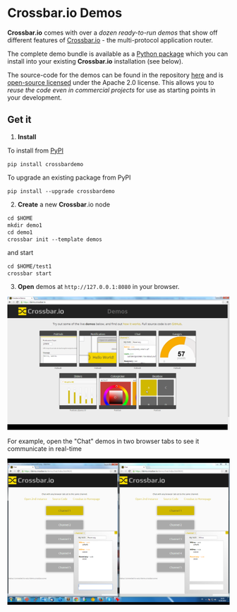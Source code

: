 # Crossbar.io Demos

**Crossbar.io** comes with over a *dozen ready-to-run demos* that show off different features of [Crossbar.io](http://crossbar.io/) - the multi-protocol application router.

The complete demo bundle is available as a [Python package](https://pypi.python.org/pypi/crossbardemo) which you can install into your existing **Crossbar.io** installation (see below).

The source-code for the demos can be found in the repository [here](https://github.com/crossbario/crossbardemo/web) and is [open-source licensed](https://github.com/crossbario/crossbardemo/blob/master/LICENSE) under the Apache 2.0 license. This allows you to *reuse the code even in commercial projects* for use as starting points in your development.

## Get it

1. **Install**

To install from [PyPI](https://pypi.python.org/pypi/crossbardemo)

```shell
pip install crossbardemo
```

To upgrade an existing package from PyPI
	
```shell
pip install --upgrade crossbardemo
```

2. **Create** a new **Crossbar**.io node

```shell
cd $HOME
mkdir demo1
cd demo1
crossbar init --template demos
```

and start

```shell
cd $HOME/test1
crossbar start
```

3. **Open** demos at `http://127.0.0.1:8080` in your browser.

![](design/shot_demos_home.png)

For example, open the "Chat" demos in two browser tabs to see it communicate in real-time

![](design/shot_demos_chat.png)

